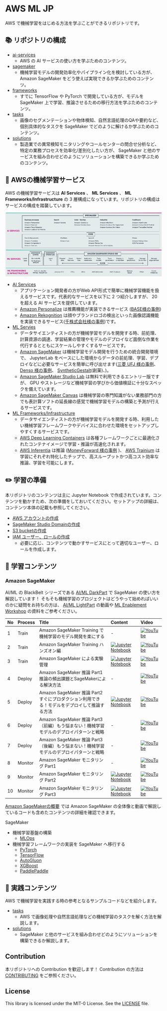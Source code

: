 # AWS ML JP

AWS で機械学習をはじめる方法を学ぶことができるリポジトリです。

## :books: リポジトリの構成

* [ai-services](ai-services)
  * AWS の AI サービスの使い方を学ぶためのコンテンツ。
* [sagemaker](sagemaker)
  * 機械学習モデルの開発効率化やパイプライン化を検討している方が、 Amazon SageMaker をどう使えば実現できるか学ぶためのコンテンツ。
* [frameworks](frameworks)
  * すでに TensorFlow や PyTorch で開発している方が、モデルを SageMaker 上で学習、推論させるための移行方法を学ぶためのコンテンツ。
* [tasks](tasks)
  * 画像のセグメンテーションや物体検知、自然言語処理のQAや要約など、個別具体的なタスクを SageMaker でどのように解けるか学ぶためのコンテンツ。
* [solutions](solutions)
  * 製造業での異常検知モニタリングやコールセンターの問合せ分析など、特定の業務プロセスを効率化/差別化したい方が、 SageMaker と他のサービスを組み合わせどのようにソリューションを構築できるか学ぶためのコンテンツ。

## :hamburger: AWSの機械学習サービス

AWS の機械学習サービスは **AI Services** 、 **ML Services** 、 **ML Frameworks/Infrastructure** の 3 層構成になっています。リポジトリの構成はサービスの構成を踏襲しています。

![AWS ML Service Overview](./_static/aws_ml_service_overview.png)


* [AI Services](https://aws.amazon.com/jp/machine-learning/ai-services/)
   * アプリケーション開発者の方がWeb API形式で簡単に機械学習機能を扱えるサービスです。代表的なサービスを以下に 2 つ紹介しますが、 20 を超える AI サービスを提供しています。
   * [Amazon Personalize](https://aws.amazon.com/jp/personalize/) は推薦機能が実装できるサービス ([BASE様の事例](https://devblog.thebase.in/entry/2021/12/17/110000))
   * [Amazon Rekognition](https://aws.amazon.com/jp/rekognition/) は顔やブランドロゴの検出といった画像認識機能を実装できるサービス([千株式会社様の事例](https://sencorp.co.jp/4713/))です。
* [ML Servies](https://aws.amazon.com/jp/machine-learning/)
   * データサイエンティストの方が機械学習モデルを開発する時、前処理、計算資源の調達、学習結果の管理やモデルのデプロイなど面倒な作業を代行するとともにスケールしやすくするサービスです。
   * [Amazon SageMaker](https://aws.amazon.com/jp/sagemaker/) は機械学習モデル開発を行うための統合開発環境で、 JupyterLab をベースにした環境からデータの前処理、学習、デプロイなどに必要なサービスを簡単に呼び出せます([三菱 UFJ 様の事例](https://pages.awscloud.com/rs/112-TZM-766/images/20210408_AIML_Tokyo_MTEC.pdf)、 [Denso 様の事例](https://aws.amazon.com/jp/solutions/case-studies/denso/)、 [SyntheticGestalt](https://aws.amazon.com/jp/blogs/startup/syntheticgestalt_2022casestudy/)(創薬)、)。
   * [Amazon SageMaker Studio Lab](https://studiolab.sagemaker.aws/) は無料で利用できるエントリー版ですが、 GPU やストレージなど機械学習の学びから価値検証に十分なスペックを備えています。
   * [Amazon SageMaker Canvas](https://aws.amazon.com/jp/sagemaker/canvas/) は機械学習の専門知識がない業務部門の方でも表計算ソフトの延長線の感覚で機械学習モデルの構築と予測が行えるサービスです。
* [ML Frameworks/Infrastructure](https://aws.amazon.com/jp/machine-learning/infrastructure/?nc1=h_ls)
   * データサイエンティストの方が機械学習モデルを開発する時、利用したい機械学習フレームワークやデバイスに合わせた環境をセットアップしやすくするサービスです。
   * [AWS Deep Learning Containers](https://aws.amazon.com/jp/machine-learning/containers/) は各種フレームワークごとに最適化されたコンテナイメージで学習・推論が高速化されます。
   * [AWS Inferentia](https://aws.amazon.com/jp/machine-learning/inferentia/) は推論 ([MoneyForward 様の事例](https://youtu.be/dVlNobmvoTg) )、 [AWS Trainium](https://aws.amazon.com/jp/machine-learning/trainium/) は学習にそれぞれ特化したチップで、高スループットかつ高コスト効率な推論、学習を可能にします。

## ✏️ 学習の準備

本リポジトリのコンテンツは主に Jupyter Notebook で作成されています。コンテンツを動かすため、次の準備をしておいてください。セットアップの詳細は、コンテンツ本体の記載も参照してください。

* [AWS アカウントの作成](https://aws.amazon.com/jp/register-flow/)
* [SageMaker Studio Domainの作成](https://docs.aws.amazon.com/ja_jp/sagemaker/latest/dg/onboard-quick-start.html)
* [S3 bucketの作成](https://docs.aws.amazon.com/ja_jp/AmazonS3/latest/userguide/create-bucket-overview.html)
* [IAM ユーザー、ロールの作成](https://docs.aws.amazon.com/ja_jp/IAM/latest/UserGuide/introduction.html)
  * 必要に応じ、コンテンツで動かすサービスにとって適切なユーザー、ロールを作成します。

## 🎥 学習コンテンツ

### Amazon SageMaker

AI/ML の BlackBelt シリーズである [AI/ML DarkPart](https://www.youtube.com/playlist?list=PLAOq15s3RbuL32mYUphPDoeWKUiEUhcug) で SageMaker の使い方を解説しています！ そもそも機械学習のプロジェクトはどうやって始めればいいのかに疑問をお持ちの方は、 [AI/ML LightPart](https://www.youtube.com/playlist?list=PLAOq15s3RbuJ81DBtH66tQL2_9H519ODQ) の動画や [ML Enablement Workshop](https://github.com/aws-samples/aws-ml-enablement-workshop) の資料をご参考ください。

|No   |Process|Title|Content|Video|
|:----|:------|:----|:----|:----|
|1    |Train|Amazon SageMaker Training で機械学習のモデル開発を楽にする| - |[![YouTube](https://img.shields.io/badge/YouTube-%23FF0000.svg?style=for-the-badge&logo=YouTube&logoColor=white)](https://youtu.be/byEawTm4O4E)|
|2    |Train|Amazon SageMaker Training ハンズオン編|[![Jupyter Notebook](https://img.shields.io/badge/jupyter-%23FA0F00.svg?style=for-the-badge&logo=jupyter&logoColor=white)](./sagemaker/sagemaker-training/tutorial)|[![YouTube](https://img.shields.io/badge/YouTube-%23FF0000.svg?style=for-the-badge&logo=YouTube&logoColor=white)](https://youtu.be/tgo2F2OY5bU)|
|3    |Train|Amazon SageMaker による実験管理|[![Jupyter Notebook](https://img.shields.io/badge/jupyter-%23FA0F00.svg?style=for-the-badge&logo=jupyter&logoColor=white)](./sagemaker/sagemaker-experiments/pytorch_mnist/pytorch_mnist.ipynb)|[![YouTube](https://img.shields.io/badge/YouTube-%23FF0000.svg?style=for-the-badge&logo=YouTube&logoColor=white)](https://youtu.be/VK9UJ8haRF0)|
|4    |Deploy|Amazon SageMaker 推論 Part1 推論の頻出課題とSageMakerによる解決方法| - |[![YouTube](https://img.shields.io/badge/YouTube-%23FF0000.svg?style=for-the-badge&logo=YouTube&logoColor=white)](https://youtu.be/Ea2c4wG0-EI)|
|5    |Deploy|Amazon SageMaker 推論 Part2すぐにプロダクション利用できる！モデルをデプロイして推論する方法 |[![Jupyter Notebook](https://img.shields.io/badge/jupyter-%23FA0F00.svg?style=for-the-badge&logo=jupyter&logoColor=white)](./sagemaker/sagemaker-inference/inference-tutorial)|[![YouTube](https://img.shields.io/badge/YouTube-%23FF0000.svg?style=for-the-badge&logo=YouTube&logoColor=white)](https://youtu.be/sngNd79GpmE)|
|6    |Deploy|Amazon SageMaker 推論 Part3（前編）もう悩まない！機械学習モデルのデプロイパターンと戦略 | - |[![YouTube](https://img.shields.io/badge/YouTube-%23FF0000.svg?style=for-the-badge&logo=YouTube&logoColor=white)](https://youtu.be/eapwYF7ARBk)|
|7    |Deploy|Amazon SageMaker 推論 Part3（後編）もう悩まない！機械学習モデルのデプロイパターンと戦略 | - |[![YouTube](https://img.shields.io/badge/YouTube-%23FF0000.svg?style=for-the-badge&logo=YouTube&logoColor=white)](https://youtu.be/7pScGkPped8)|
|8   |Monitor|Amazon SageMaker モニタリング Part1 | - |[![YouTube](https://img.shields.io/badge/YouTube-%23FF0000.svg?style=for-the-badge&logo=YouTube&logoColor=white)](https://youtu.be/Q-vTO1_QjMs)|
|9    |Monitor|Amazon SageMaker モニタリング Part2 |[![Jupyter Notebook](https://img.shields.io/badge/jupyter-%23FA0F00.svg?style=for-the-badge&logo=jupyter&logoColor=white)](./sagemaker/sagemaker-model-monitor/black-belt-part2)|[![YouTube](https://img.shields.io/badge/YouTube-%23FF0000.svg?style=for-the-badge&logo=YouTube&logoColor=white)](https://youtu.be/_pIU4F9VH-Q)|
|10    |Monitor|Amazon SageMaker モニタリング Part3 |[![Jupyter Notebook](https://img.shields.io/badge/jupyter-%23FA0F00.svg?style=for-the-badge&logo=jupyter&logoColor=white)](./sagemaker/sagemaker-model-monitor/black-belt-part3)|[![YouTube](https://img.shields.io/badge/YouTube-%23FF0000.svg?style=for-the-badge&logo=YouTube&logoColor=white)](https://youtu.be/phRStwVufQc)|

[Amazon SageMakerの概要](./sagemaker/) では Amazon SageMaker の全体像と動画で解説しているコードも含めたコンテンツの詳細を確認できます。

SageMaker 

* 機械学習基盤の構築
   * [MLOps](sagemaker/mlops/)
* 機械学習フレームワークの実装を SageMaker へ移行する
   * [PyTorch](frameworks/pytorch/)
   * [TensorFlow](frameworks/tensorflow/)
   * [AutoGluon](frameworks/autogluon/)
   * [XGBoost](frameworks/xgboost)
   * [PaddlePaddle](frameworks/paddlepaddle/)

## 📝 実践コンテンツ

AWS で機械学習を実践する時の参考となるサンプルコードなどを紹介します。

* [tasks](tasks)
   * AWS で画像処理や自然言語処理などの機械学習のタスクを解く方法を解説します。
* [solutions](solutions)
  * SageMaker と他のサービスを組み合わせどのようにソリューションを構築できるか解説します。


## Contribution

本リポジトリへの Contribution を歓迎します！ Contribution の方法は [CONTRIBUTING](CONTRIBUTING.md#security-issue-notifications) をご参照ください。

## License

This library is licensed under the MIT-0 License. See the [LICENSE](LICENSE) file.
